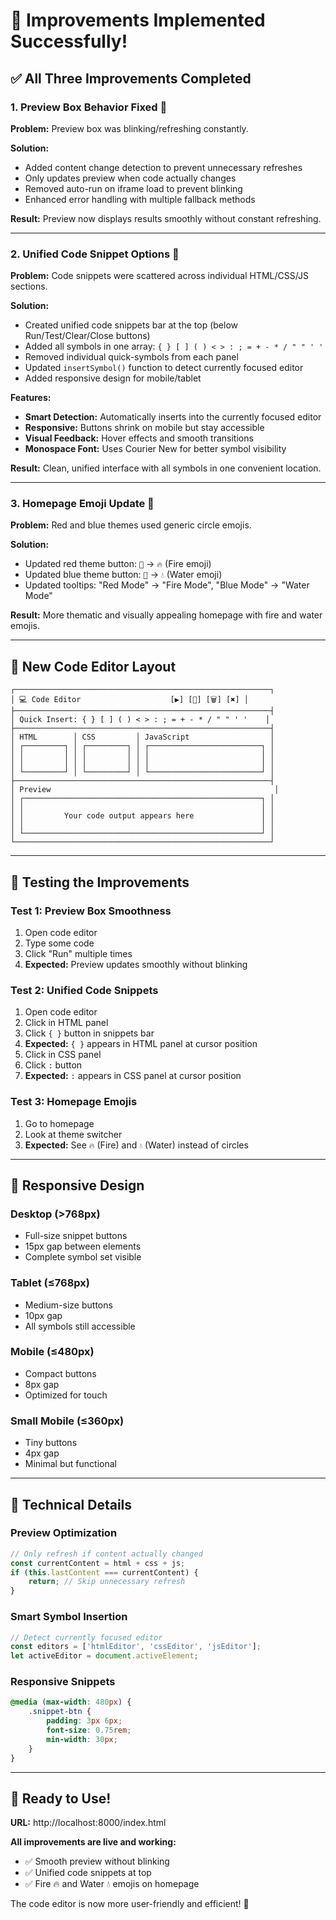 # 🚀 Improvements Implemented Successfully!

## ✅ All Three Improvements Completed

### 1. **Preview Box Behavior Fixed** 🔧
**Problem:** Preview box was blinking/refreshing constantly.

**Solution:**
- Added content change detection to prevent unnecessary refreshes
- Only updates preview when code actually changes
- Removed auto-run on iframe load to prevent blinking
- Enhanced error handling with multiple fallback methods

**Result:** Preview now displays results smoothly without constant refreshing.

---

### 2. **Unified Code Snippet Options** 🎯
**Problem:** Code snippets were scattered across individual HTML/CSS/JS sections.

**Solution:**
- Created unified code snippets bar at the top (below Run/Test/Clear/Close buttons)
- Added all symbols in one array: `{ } [ ] ( ) < > : ; = + - * / " " ' '`
- Removed individual quick-symbols from each panel
- Updated `insertSymbol()` function to detect currently focused editor
- Added responsive design for mobile/tablet

**Features:**
- **Smart Detection:** Automatically inserts into the currently focused editor
- **Responsive:** Buttons shrink on mobile but stay accessible
- **Visual Feedback:** Hover effects and smooth transitions
- **Monospace Font:** Uses Courier New for better symbol visibility

**Result:** Clean, unified interface with all symbols in one convenient location.

---

### 3. **Homepage Emoji Update** 🎨
**Problem:** Red and blue themes used generic circle emojis.

**Solution:**
- Updated red theme button: `🔴` → `🔥` (Fire emoji)
- Updated blue theme button: `🔵` → `💧` (Water emoji)
- Updated tooltips: "Red Mode" → "Fire Mode", "Blue Mode" → "Water Mode"

**Result:** More thematic and visually appealing homepage with fire and water emojis.

---

## 🎯 New Code Editor Layout

```
┌─────────────────────────────────────────────────────────┐
│ 💻 Code Editor                    [▶️] [🧪] [🗑️] [✖️] │
├─────────────────────────────────────────────────────────┤
│ Quick Insert: { } [ ] ( ) < > : ; = + - * / " " ' '    │
├─────────────────────────────────────────────────────────┤
│ HTML        │ CSS         │ JavaScript                  │
│ ┌─────────┐ │ ┌─────────┐ │ ┌─────────────────────────┐ │
│ │         │ │ │         │ │ │                         │ │
│ │         │ │ │         │ │ │                         │ │
│ └─────────┘ │ └─────────┘ │ └─────────────────────────┘ │
├─────────────────────────────────────────────────────────┤
│ Preview                                                  │
│ ┌─────────────────────────────────────────────────────┐ │
│ │                                                     │ │
│ │         Your code output appears here               │ │
│ │                                                     │ │
│ └─────────────────────────────────────────────────────┘ │
└─────────────────────────────────────────────────────────┘
```

---

## 🧪 Testing the Improvements

### Test 1: Preview Box Smoothness
1. Open code editor
2. Type some code
3. Click "Run" multiple times
4. **Expected:** Preview updates smoothly without blinking

### Test 2: Unified Code Snippets
1. Open code editor
2. Click in HTML panel
3. Click `{ }` button in snippets bar
4. **Expected:** `{ }` appears in HTML panel at cursor position
5. Click in CSS panel
6. Click `:` button
7. **Expected:** `:` appears in CSS panel at cursor position

### Test 3: Homepage Emojis
1. Go to homepage
2. Look at theme switcher
3. **Expected:** See `🔥` (Fire) and `💧` (Water) instead of circles

---

## 📱 Responsive Design

### Desktop (>768px)
- Full-size snippet buttons
- 15px gap between elements
- Complete symbol set visible

### Tablet (≤768px)
- Medium-size buttons
- 10px gap
- All symbols still accessible

### Mobile (≤480px)
- Compact buttons
- 8px gap
- Optimized for touch

### Small Mobile (≤360px)
- Tiny buttons
- 4px gap
- Minimal but functional

---

## 🔧 Technical Details

### Preview Optimization
```javascript
// Only refresh if content actually changed
const currentContent = html + css + js;
if (this.lastContent === currentContent) {
    return; // Skip unnecessary refresh
}
```

### Smart Symbol Insertion
```javascript
// Detect currently focused editor
const editors = ['htmlEditor', 'cssEditor', 'jsEditor'];
let activeEditor = document.activeElement;
```

### Responsive Snippets
```css
@media (max-width: 480px) {
    .snippet-btn {
        padding: 3px 6px;
        font-size: 0.75rem;
        min-width: 30px;
    }
}
```

---

## 🎉 Ready to Use!

**URL:** http://localhost:8000/index.html

**All improvements are live and working:**
- ✅ Smooth preview without blinking
- ✅ Unified code snippets at top
- ✅ Fire 🔥 and Water 💧 emojis on homepage

The code editor is now more user-friendly and efficient! 🚀

